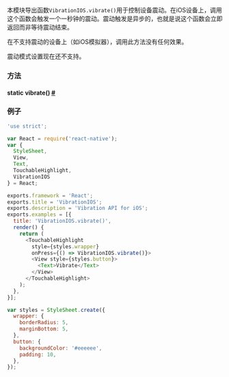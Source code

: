 本模块导出函数`VibrationIOS.vibrate()`用于控制设备震动。在iOS设备上，调用这个函数会触发一个一秒钟的震动。震动触发是异步的，也就是说这个函数会立即返回而非等待震动结束。

在不支持震动的设备上（如iOS模拟器），调用此方法没有任何效果。

震动模式设置现在还不支持。

### 方法

<div class="props">
	<div class="prop"><h4 class="propTitle"><a class="anchor" name="vibrate"></a><span class="propType">static </span>vibrate<span class="propType">()</span> <a class="hash-link" href="#vibrate">#</a></h4></div>
</div>

### 例子

```javascript
'use strict';

var React = require('react-native');
var {
  StyleSheet,
  View,
  Text,
  TouchableHighlight,
  VibrationIOS
} = React;

exports.framework = 'React';
exports.title = 'VibrationIOS';
exports.description = 'Vibration API for iOS';
exports.examples = [{
  title: 'VibrationIOS.vibrate()',
  render() {
    return (
      <TouchableHighlight
        style={styles.wrapper}
        onPress={() => VibrationIOS.vibrate()}>
        <View style={styles.button}>
          <Text>Vibrate</Text>
        </View>
      </TouchableHighlight>
    );
  },
}];

var styles = StyleSheet.create({
  wrapper: {
    borderRadius: 5,
    marginBottom: 5,
  },
  button: {
    backgroundColor: '#eeeeee',
    padding: 10,
  },
});
```
